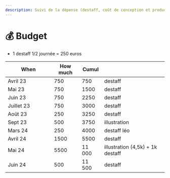 ```yaml
---
description: Suivi de la dépense (destaff, coût de conception et production)
---
```


# 💰 Budget

* 1 destaff 1/2 journée = 250 euros&#x20;

<table><thead><tr><th width="130">When</th><th data-type="number">How much</th><th>Cumul</th><th></th></tr></thead><tbody><tr><td>Avril 23</td><td>750</td><td>750</td><td>destaff</td></tr><tr><td>Mai 23</td><td>750</td><td>1500</td><td>destaff</td></tr><tr><td>Juin 23</td><td>750</td><td>2250</td><td>destaff</td></tr><tr><td>Juillet 23</td><td>750</td><td>3000</td><td>destaff</td></tr><tr><td>Août 23</td><td>250</td><td>3250</td><td>destaff</td></tr><tr><td>Sept 23</td><td>500</td><td>3750</td><td>illustration</td></tr><tr><td>Mars 24 </td><td>250</td><td>4000</td><td>destaff léo</td></tr><tr><td>Avril 24 </td><td>1500</td><td>5500</td><td>destaff </td></tr><tr><td>Mai 24</td><td>5500</td><td>11 000</td><td>illustration (4,5k) + 1k destaff </td></tr><tr><td>Juin 24</td><td>500</td><td>11 500</td><td>destaff</td></tr></tbody></table>

